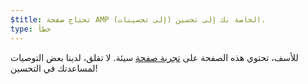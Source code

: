 ```yaml
---
$title: تحتاج صفحة AMP الخاصة بك إلى تحسين (إلى تحسينات).
type: خطأ
---
```


للأسف، تحتوي هذه الصفحة على [تجربة صفحة](https://developers.google.com/search/docs/guides/page-experience?hl=ar) سيئة. لا تقلق، لدينا بعض التوصيات لمساعدتك في التحسين!
